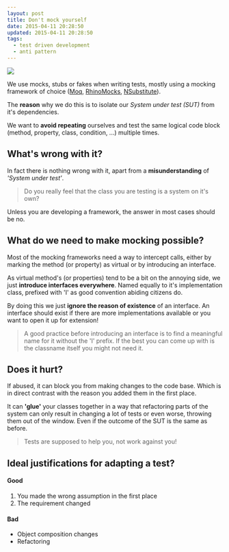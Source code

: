 ```yaml
---
layout: post
title: Don't mock yourself
date: 2015-04-11 20:28:50
updated: 2015-04-11 20:28:50
tags:
  - test driven development
  - anti pattern
---
```


![](/images/0001_scissorglue_billjunk.jpg)

We use mocks, stubs or fakes when writing tests, mostly using a mocking framework of choice ([Moq](https://github.com/Moq/moq4), [RhinoMocks](http://hibernatingrhinos.com/oss/rhino-mocks), [NSubstitute](http://nsubstitute.github.io)).

The **reason** why we do this is to isolate our _System under test (SUT)_ from it's dependencies.

We want to **avoid repeating** ourselves and test the same logical code block (method, property, class, condition, ...) multiple times.

## What's wrong with it?

In fact there is nothing wrong with it, apart from a **misunderstanding** of _'System under test'_.

> Do you really feel that the class you are testing is a system on it's own?

Unless you are developing a framework, the answer in most cases should be no.

## What do we need to make mocking possible?

<!-- more -->

Most of the mocking frameworks need a way to intercept calls, either by marking the method (or property) as virtual or by introducing an interface.

As virtual method's (or properties) tend to be a bit on the annoying side, we just **introduce interfaces everywhere**. Named equally to it's implementation class, prefixed with 'I' as good convention abiding citizens do.

By doing this we just **ignore the reason of existence** of an interface. An interface should exist if there are more implementations available or you want to open it up for extension!

> A good practice before introducing an interface is to find a meaningful name for it without the 'I' prefix. If the best you can come up with is the classname itself you might not need it.

## Does it hurt?

If abused, it can block you from making changes to the code base. Which is in direct contrast with the reason you added them in the first place.

It can **'glue'** your classes together in a way that refactoring parts of the system can only result in changing a lot of tests or even worse, throwing them out of the window. Even if the outcome of the SUT is the same as before.

> Tests are supposed to help you, not work against you!

## Ideal justifications for adapting a test?

#### Good

1. You made the wrong assumption in the first place
2. The requirement changed

#### Bad

- Object composition changes
- Refactoring
